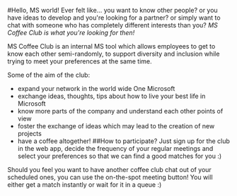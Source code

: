 #Hello, MS world!
Ever felt like... you want to know other people? or you have ideas to develop and you're looking for a partner? or simply want to chat with someone who has completely different interests than you? *MS Coffee Club is what you're looking for then!*

MS Coffee Club is an internal MS tool which allows employees to get to know each other semi-randomly, to support diversity and inclusion while trying to meet your preferences at the same time.

Some of the aim of the club:

* expand your network in the world wide One Microsoft
* exchange ideas, thoughts, tips about how to live your best life in Microsoft
* know more parts of the company and understand each other points of view
* foster the exchange of ideas which may lead to the creation of new projects
* have a coffee altogether!
##How to participate?
Just sign up for the club in the web app, decide the frequency of your regular meetings and select your preferences so that we can find a good matches for you :)

Should you feel you want to have another coffee club chat out of your scheduled ones, you can use the on-the-spot meeting button! You will either get a match instantly or wait for it in a queue :)
